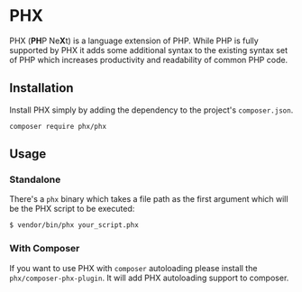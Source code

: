 # PHX

PHX (**PH**P Ne**X**t) is a language extension of PHP. While PHP is fully supported by PHX it adds some additional syntax to the existing syntax set of PHP which increases productivity and readability of common PHP code.

## Installation

Install PHX simply by adding the dependency to the project's `composer.json`.

```
composer require phx/phx
```

## Usage

### Standalone

There's a `phx` binary which takes a file path as the first argument which will be the PHX script to be executed:

```bash
$ vendor/bin/phx your_script.phx
```

### With Composer

If you want to use PHX with `composer` autoloading please install the `phx/composer-phx-plugin`.
It will add PHX autoloading support to composer.